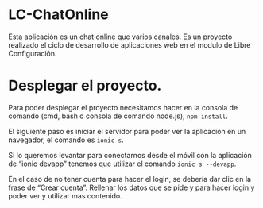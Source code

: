 # LC-ChatOnline
Esta aplicación es un chat online que varios canales. Es un proyecto realizado el ciclo de desarrollo de aplicaciones web en el modulo de Libre Configuración.

# Desplegar el proyecto.

Para poder desplegar el proyecto necesitamos hacer en la consola de comando (cmd, bash o consola de comando node.js), `npm install`.

El siguiente paso es iniciar el servidor para poder ver la aplicación en un navegador, el comando es `ionic s`.

Si lo queremos levantar para conectarnos desde el móvil con la aplicación de “ionic devapp” tenemos que utilizar el comando `ionic s --devapp`.

En el caso de no tener cuenta para hacer el login, se debería dar clic en la frase de “Crear cuenta”. Rellenar los datos que se pide y para hacer login y poder ver y utilizar mas contenido. 